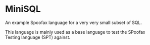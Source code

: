 # MiniSQL
An example Spoofax language for a very very small subset of SQL.

This language is mainly used as a base language to test the SPoofax Testing language (SPT) against.
